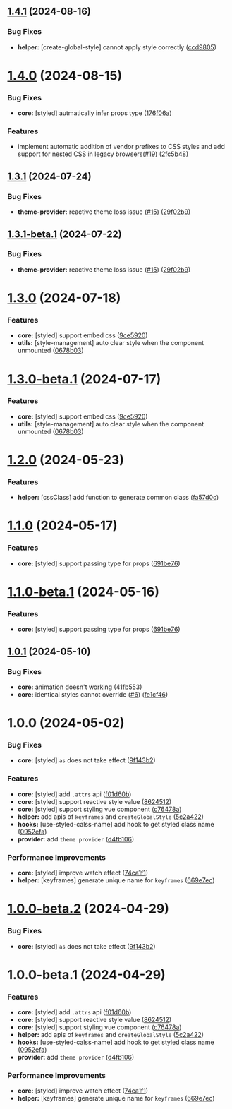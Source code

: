 ## [1.4.1](https://github.com/v-vibe/vue-styled-components/compare/v1.4.0...v1.4.1) (2024-08-16)


### Bug Fixes

* **helper:** [create-global-style] cannot apply style correctly ([ccd9805](https://github.com/v-vibe/vue-styled-components/commit/ccd980506ef70983e4b974820edfc714c1729b54))

# [1.4.0](https://github.com/v-vibe/vue-styled-components/compare/v1.3.1...v1.4.0) (2024-08-15)


### Bug Fixes

* **core:** [styled] autmatically infer props type ([176f06a](https://github.com/v-vibe/vue-styled-components/commit/176f06ae9298a7cafdb2e5241a1d5e0a093f14fa))


### Features

* implement automatic addition of vendor prefixes to CSS styles and add support for nested CSS in legacy browsers([#19](https://github.com/v-vibe/vue-styled-components/issues/19)) ([2fc5b48](https://github.com/v-vibe/vue-styled-components/commit/2fc5b48e49345c0e4238667ee22173f09ea81070))

## [1.3.1](https://github.com/v-vibe/vue-styled-components/compare/v1.3.0...v1.3.1) (2024-07-24)


### Bug Fixes

* **theme-provider:** reactive theme loss issue ([#15](https://github.com/v-vibe/vue-styled-components/issues/15)) ([29f02b9](https://github.com/v-vibe/vue-styled-components/commit/29f02b9cb85b0bf311e277fe8681e4dcbde91206))

## [1.3.1-beta.1](https://github.com/v-vibe/vue-styled-components/compare/v1.3.0...v1.3.1-beta.1) (2024-07-22)


### Bug Fixes

* **theme-provider:** reactive theme loss issue ([#15](https://github.com/v-vibe/vue-styled-components/issues/15)) ([29f02b9](https://github.com/v-vibe/vue-styled-components/commit/29f02b9cb85b0bf311e277fe8681e4dcbde91206))

# [1.3.0](https://github.com/v-vibe/vue-styled-components/compare/v1.2.0...v1.3.0) (2024-07-18)


### Features

* **core:** [styled] support embed css ([9ce5920](https://github.com/v-vibe/vue-styled-components/commit/9ce5920e8b2ccc049bae23d4491179d50ea237ec))
* **utils:** [style-management] auto clear style when the component unmounted ([0678b03](https://github.com/v-vibe/vue-styled-components/commit/0678b03b4a179b62f5179503e471557fdfdf0269))

# [1.3.0-beta.1](https://github.com/v-vibe/vue-styled-components/compare/v1.2.0...v1.3.0-beta.1) (2024-07-17)


### Features

* **core:** [styled] support embed css ([9ce5920](https://github.com/v-vibe/vue-styled-components/commit/9ce5920e8b2ccc049bae23d4491179d50ea237ec))
* **utils:** [style-management] auto clear style when the component unmounted ([0678b03](https://github.com/v-vibe/vue-styled-components/commit/0678b03b4a179b62f5179503e471557fdfdf0269))

# [1.2.0](https://github.com/v-vibe/vue-styled-components/compare/v1.1.0...v1.2.0) (2024-05-23)


### Features

* **helper:** [cssClass] add function to generate common class ([fa57d0c](https://github.com/v-vibe/vue-styled-components/commit/fa57d0c653a2edcb897cf86d6b2e3889cc2d8330))

# [1.1.0](https://github.com/v-vibe/vue-styled-components/compare/v1.0.1...v1.1.0) (2024-05-17)


### Features

* **core:** [styled] support passing type for props ([691be76](https://github.com/v-vibe/vue-styled-components/commit/691be768583d33a5b64390a6954bd388f0e51867))

# [1.1.0-beta.1](https://github.com/v-vibe/vue-styled-components/compare/v1.0.1...v1.1.0-beta.1) (2024-05-16)


### Features

* **core:** [styled] support passing type for props ([691be76](https://github.com/v-vibe/vue-styled-components/commit/691be768583d33a5b64390a6954bd388f0e51867))

## [1.0.1](https://github.com/v-vibe/vue-styled-components/compare/v1.0.0...v1.0.1) (2024-05-10)


### Bug Fixes

* **core:** animation doesn't working ([41fb553](https://github.com/v-vibe/vue-styled-components/commit/41fb5535ba9b0ecb5aa0c79700846a3e36f09d85))
* **core:** identical styles cannot override ([#6](https://github.com/v-vibe/vue-styled-components/issues/6)) ([fe1cf46](https://github.com/v-vibe/vue-styled-components/commit/fe1cf46297aa45f20b77b11a2dec22931f196027))

# 1.0.0 (2024-05-02)


### Bug Fixes

* **core:** [styled] `as` does not take effect ([9f143b2](https://github.com/v-vibe/vue-styled-components/commit/9f143b2e534e4155d5593f450a1bb01287d82cdc))


### Features

* **core:** [styled] add `.attrs` api ([f01d60b](https://github.com/v-vibe/vue-styled-components/commit/f01d60b07812233da7372c3ed990f92d0a0c5ec3))
* **core:** [styled] support reactive style value ([8624512](https://github.com/v-vibe/vue-styled-components/commit/862451212c4d917ac6238e2bd4e52a7f454e226d))
* **core:** [styled] support styling vue component ([c76478a](https://github.com/v-vibe/vue-styled-components/commit/c76478a8836f2ba6de7494596b56da7ac180a740))
* **helper:** add apis of `keyframes` and `createGlobalStyle` ([5c2a422](https://github.com/v-vibe/vue-styled-components/commit/5c2a422a68cbdc8cd135121df39a08f4958cc143))
* **hooks:** [use-styled-calss-name] add hook to get styled class name ([0952efa](https://github.com/v-vibe/vue-styled-components/commit/0952efa81fee1494923eebe60e54a85de7402051))
* **provider:** add `theme provider` ([d4fb106](https://github.com/v-vibe/vue-styled-components/commit/d4fb106370ca594b6efa8001bc3c4d2d135b7a66))


### Performance Improvements

* **core:** [styled] improve watch effect ([74ca1f1](https://github.com/v-vibe/vue-styled-components/commit/74ca1f1819ed1575546ccdca817ab1c94a30ff81))
* **helper:** [keyframes] generate unique name for `keyframes` ([669e7ec](https://github.com/v-vibe/vue-styled-components/commit/669e7ec0e841d9ce2fe124fbace290ecf2ed7a11))

# [1.0.0-beta.2](https://github.com/v-vibe/vue-styled-components/compare/v1.0.0-beta.1...v1.0.0-beta.2) (2024-04-29)


### Bug Fixes

* **core:** [styled] `as` does not take effect ([9f143b2](https://github.com/v-vibe/vue-styled-components/commit/9f143b2e534e4155d5593f450a1bb01287d82cdc))

# 1.0.0-beta.1 (2024-04-29)


### Features

* **core:** [styled] add `.attrs` api ([f01d60b](https://github.com/v-vibe/vue-styled-components/commit/f01d60b07812233da7372c3ed990f92d0a0c5ec3))
* **core:** [styled] support reactive style value ([8624512](https://github.com/v-vibe/vue-styled-components/commit/862451212c4d917ac6238e2bd4e52a7f454e226d))
* **core:** [styled] support styling vue component ([c76478a](https://github.com/v-vibe/vue-styled-components/commit/c76478a8836f2ba6de7494596b56da7ac180a740))
* **helper:** add apis of `keyframes` and `createGlobalStyle` ([5c2a422](https://github.com/v-vibe/vue-styled-components/commit/5c2a422a68cbdc8cd135121df39a08f4958cc143))
* **hooks:** [use-styled-calss-name] add hook to get styled class name ([0952efa](https://github.com/v-vibe/vue-styled-components/commit/0952efa81fee1494923eebe60e54a85de7402051))
* **provider:** add `theme provider` ([d4fb106](https://github.com/v-vibe/vue-styled-components/commit/d4fb106370ca594b6efa8001bc3c4d2d135b7a66))


### Performance Improvements

* **core:** [styled] improve watch effect ([74ca1f1](https://github.com/v-vibe/vue-styled-components/commit/74ca1f1819ed1575546ccdca817ab1c94a30ff81))
* **helper:** [keyframes] generate unique name for `keyframes` ([669e7ec](https://github.com/v-vibe/vue-styled-components/commit/669e7ec0e841d9ce2fe124fbace290ecf2ed7a11))
